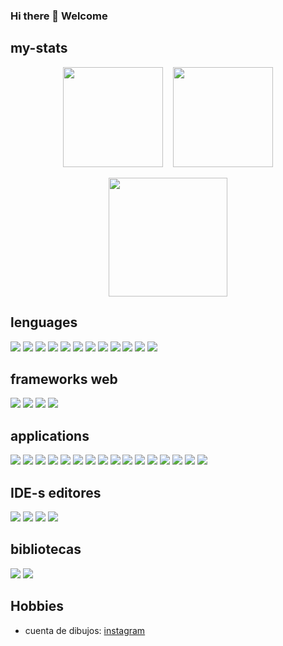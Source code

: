 ### Hi there 👋 Welcome


<!--
**CarlosNaranjoMx/CarlosNaranjoMx** is a ✨ _special_ ✨ repository because its `README.md` (this file) appears on your GitHub profile.

Here are some ideas to get you started:

- 🔭 I’m currently working on ...
- 🌱 I’m currently learning ...
- 👯 I’m looking to collaborate on ...
- 🤔 I’m looking for help with ...
- 💬 Ask me about ...
- 📫 How to reach me: ...
- 😄 Pronouns: ...
- ⚡ Fun fact: ...
-->

## my-stats
<div align="center" >
 <img height=160 align="center" src="https://github-readme-stats.vercel.app/api?username=CarlosNaranjoMx&theme=one_dark_pro"/>&nbsp&nbsp&nbsp
 <img height=160 align="center" src="https://streak-stats.demolab.com?user=CarlosNaranjoMx&theme=dark&date_format=j%20M%5B%20Y%5D"/><br><br>
 <img height=190 align="center" src="https://github-readme-stats.vercel.app/api/top-langs?username=CarlosNaranjoMx&layout=compact&langs_count=6&card_width=320&hide=perl,c,shell&theme=codeSTACKr"/>
</div>

## lenguages
<div>
 <!-- <img src="https://img.shields.io/badge/java-B07219.svg?style=for-the-badge?style=for-the-badge&logo=openjdk&logoColor=white"> -->
 <img src="https://img.shields.io/badge/java-B07219?logo=openjdk&logoColor=white">
 <img src="https://img.shields.io/badge/python-3670A0?logo=python&logoColor=ffdd54">
 <img src="https://img.shields.io/badge/JavaScript-F7DF1E?logo=javascript&logoColor=black">
 <img src="https://img.shields.io/badge/css3-1572B6?logo=css3&logoColor=black">
 <img src="https://img.shields.io/badge/PHP-777BB4?logo=php&logoColor=white">
 <img src="https://img.shields.io/badge/Haskell-5e5086?logo=haskell&logoColor=white">
 <img src="https://img.shields.io/badge/c-%2300599C.svg?logo=c&logoColor=white">
 <img src="https://img.shields.io/badge/csharp-512BD4?logo=csharp&logoColor=white">
 <img src="https://img.shields.io/badge/powershell-4477CF?logo=powershell&logoColor=white">
 <img src="https://img.shields.io/badge/shell-1ED760?logo=shell&logoColor=white">
 <img src="https://img.shields.io/badge/latex-008080?logo=latex&logoColor=white">
 <img src="https://img.shields.io/badge/thymeleaf-005F0F?logo=thymeleaf&logoColor=white">
</div>

## frameworks web
<div>
 <img src="https://img.shields.io/badge/django-092E20?logo=django&logoColor=white">
 <img src="https://img.shields.io/badge/spring-6DB33F?logo=spring&logoColor=white">
 <img src="https://img.shields.io/badge/laravel-FF2D20?logo=laravel&logoColor=white">
 <img src="https://img.shields.io/badge/react-61DAFB?logo=react&logoColor=white">
</div>

## applications
<div>
 <img src="https://img.shields.io/badge/postman-FF6C37?logo=postman&logoColor=white">
 <img src="https://img.shields.io/badge/adobephotoshop-31A8FF?logo=adobephotoshop&logoColor=white">
 <img src="https://img.shields.io/badge/androidstudio-3DDC84?logo=androidstudio&logoColor=white">
 <img src="https://img.shields.io/badge/apacheant-A81C7D?logo=apacheant&logoColor=white">
 <img src="https://img.shields.io/badge/apachemaven-C71A36?logo=apachemaven&logoColor=white">
 <img src="https://img.shields.io/badge/bitbucket-0052CC?logo=bitbucket&logoColor=white">
 <img src="https://img.shields.io/badge/blender-E87D0D?logo=blender&logoColor=white">
 <img src="https://img.shields.io/badge/burpsuite-FF6633?logo=burpsuite&logoColor=white">
 <img src="https://img.shields.io/badge/composer-885630?logo=composer&logoColor=white">
 <img src="https://img.shields.io/badge/docker-2496ED?logo=docker&logoColor=white">
 <img src="https://img.shields.io/badge/electron-47848F?logo=electron&logoColor=white">
 <img src="https://img.shields.io/badge/filezilla-BF0000?logo=filezilla&logoColor=white">
 <img src="https://img.shields.io/badge/firebase-FFCA28?logo=firebase&logoColor=white">
 <img src="https://img.shields.io/badge/fontawesome-538DD7?logo=fontawesome&logoColor=white">
 <img src="https://img.shields.io/badge/gimp-5C5543?logo=gimp&logoColor=white">
 <img src="https://img.shields.io/badge/xampp-FB7A24?logo=xampp&logoColor=white">
</div>

## IDE-s editores
<div>
 <img src="https://img.shields.io/badge/visualstudiocode-007ACC?logo=visualstudiocode&logoColor=white">
 <img src="https://img.shields.io/badge/apachenetbeanside-1B6AC6?logo=apachenetbeanside&logoColor=white">
 <img src="https://img.shields.io/badge/codeblocks-41AD48?logo=codeblocks&logoColor=white">
 <img src="https://img.shields.io/badge/visualstudio-5C2D91?logo=visualstudio&logoColor=white">
</div>

## bibliotecas

<div>
 <img src="https://img.shields.io/badge/threedotjs-000000?logo=threedotjs&logoColor=white">
 <img src="https://img.shields.io/badge/bootstrap-7952B3?logo=bootstrap&logoColor=white">
</div>

## Hobbies
- cuenta de dibujos: [instagram](https://www.instagram.com/6dasarata/)
